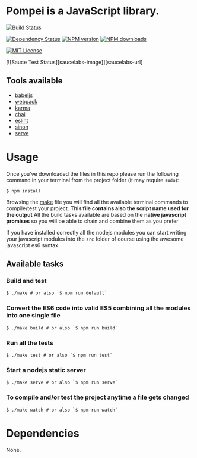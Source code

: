 Pompei is a JavaScript library.
====================

[![Build Status][travis-image]][travis-url]

[![Dependency Status][gemnasium-image]][gemnasium-url]
[![NPM version][npm-version-image]][npm-url]
[![NPM downloads][npm-downloads-image]][npm-url]

[![MIT License][license-image]][license-url]

[![Sauce Test Status][saucelabs-image]][saucelabs-url]

## Tools available

- [babeljs](https://babeljs.io/)
- [webpack](https://github.com/webpack/webpack)
- [karma](https://github.com/karma-runner/karma)
- [chai](https://github.com/chaijs/chai)
- [eslint](https://github.com/eslint/eslint)
- [sinon](https://github.com/cjohansen/Sinon.JS)
- [serve](https://github.com/tj/serve)

# Usage

Once you've downloaded the files in this repo please run the following command in your terminal from the project folder (it may require `sudo`):

```shell
$ npm install
```

Browsing the [make](make) file you will find all the available terminal commands to compile/test your project. __This file contains also the script name used for the output__
All the build tasks available are based on the __native javascript promises__ so you will be able to chain and combine them as you prefer

If you have installed correctly all the nodejs modules you can start writing your javascript modules into the `src` folder of course using the awesome javascript es6 syntax.

## Available tasks

### Build and test
```shell
$ ./make # or also `$ npm run default`
```

### Convert the ES6 code into valid ES5 combining all the modules into one single file
```shell
$ ./make build # or also `$ npm run build`
```

### Run all the tests
```shell
$ ./make test # or also `$ npm run test`
```

### Start a nodejs static server
```shell
$ ./make serve # or also `$ npm run serve`
```

### To compile and/or test the project anytime a file gets changed
```shell
$ ./make watch # or also `$ npm run watch`
```

# Dependencies

None.


[npm-url]: https://npmjs.org/package/pompei
[npm-version-image]: http://img.shields.io/npm/v/pompei.svg
[npm-downloads-image]: http://img.shields.io/npm/dm/pompei.svg

[gemnasium-image]: https://img.shields.io/gemnasium/pompeijs/pompeijs.svg
[gemnasium-url]: https://gemnasium.com/pompeijs/pompeijs

[travis-url]:https://travis-ci.org/pompeijs/pompeijs
[travis-image]: https://img.shields.io/travis/pompeijs/pompeijs.svg

[license-url]: LICENSE
[license-image]: http://img.shields.io/badge/license-MIT-000000.svg
